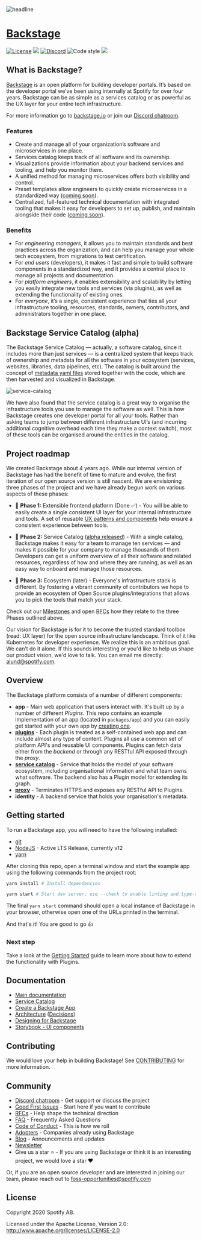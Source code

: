 ![headline](docs/headline.png)

# [Backstage](https://backstage.io)

[![License](https://img.shields.io/badge/License-Apache%202.0-blue.svg)](https://opensource.org/licenses/Apache-2.0)
![](https://github.com/spotify/backstage/workflows/Frontend%20CI/badge.svg)
[![Discord](https://img.shields.io/discord/687207715902193673)](https://discord.gg/EBHEGzX)
![Code style](https://img.shields.io/badge/code_style-prettier-ff69b4.svg)
[![](https://img.shields.io/npm/v/@backstage/core?label=Version)](https://github.com/spotify/backstage/releases)

## What is Backstage?

[Backstage](https://backstage.io/) is an open platform for building developer portals. It’s based on the developer portal we’ve been using internally at Spotify for over four years. Backstage can be as simple as a services catalog or as powerful as the UX layer for your entire tech infrastructure.

For more information go to [backstage.io](https://backstage.io) or join our [Discord chatroom](https://discord.gg/EBHEGzX).

### Features

- Create and manage all of your organization’s software and microservices in one place.
- Services catalog keeps track of all software and its ownership.
- Visualizations provide information about your backend services and tooling, and help you monitor them.
- A unified method for managing microservices offers both visibility and control.
- Preset templates allow engineers to quickly create microservices in a standardized way ([coming soon](https://github.com/spotify/backstage/milestone/11)).
- Centralized, full-featured technical documentation with integrated tooling that makes it easy for developers to set up, publish, and maintain alongside their code ([coming soon](https://github.com/spotify/backstage/milestone/15)).

### Benefits

- For _engineering managers_, it allows you to maintain standards and best practices across the organization, and can help you manage your whole tech ecosystem, from migrations to test certification.
- For _end users_ (developers), it makes it fast and simple to build software components in a standardized way, and it provides a central place to manage all projects and documentation.
- For _platform engineers_, it enables extensibility and scalability by letting you easily integrate new tools and services (via plugins), as well as extending the functionality of existing ones.
- For _everyone_, it’s a single, consistent experience that ties all your infrastructure tooling, resources, standards, owners, contributors, and administrators together in one place.

## Backstage Service Catalog (alpha)

The Backstage Service Catalog — actually, a software catalog, since it includes more than just services — is a centralized system that keeps track of ownership and metadata for all the software in your ecosystem (services, websites, libraries, data pipelines, etc). The catalog is built around the concept of [metadata yaml files](https://github.com/spotify/backstage/blob/master/docs/architecture-decisions/adr002-default-catalog-file-format.md#format) stored together with the code, which are then harvested and visualized in Backstage.

![service-catalog](https://backstage.io/blog/assets/6/header.png)

We have also found that the service catalog is a great way to organise the infrastructure tools you use to manage the software as well. This is how Backstage creates one developer portal for all your tools. Rather than asking teams to jump between different infrastructure UI’s (and incurring additional cognitive overhead each time they make a context switch), most of these tools can be organised around the entities in the catalog.

## Project roadmap

We created Backstage about 4 years ago. While our internal version of Backstage has had the benefit of time to mature and evolve, the first iteration of our open source version is still nascent. We are envisioning three phases of the project and we have already begun work on various aspects of these phases:

- 🐣 **Phase 1:** Extensible frontend platform (Done ✅) - You will be able to easily create a single consistent UI layer for your internal infrastructure and tools. A set of reusable [UX patterns and components](http://storybook.backstage.io) help ensure a consistent experience between tools.

- 🐢 **Phase 2:** Service Catalog ([alpha released](https://backstage.io/blog/2020/06/22/backstage-service-catalog-alpha)) - With a single catalog, Backstage makes it easy for a team to manage ten services — and makes it possible for your company to manage thousands of them. Developers can get a uniform overview of all their software and related resources, regardless of how and where they are running, as well as an easy way to onboard and manage those resources.

- 🐇 **Phase 3:** Ecosystem (later) - Everyone's infrastructure stack is different. By fostering a vibrant community of contributors we hope to provide an ecosystem of Open Source plugins/integrations that allows you to pick the tools that match your stack.

Check out our [Milestones](https://github.com/spotify/backstage/milestones) and open [RFCs](https://github.com/spotify/backstage/labels/rfc) how they relate to the three Phases outlined above.

Our vision for Backstage is for it to become the trusted standard toolbox (read: UX layer) for the open source infrastructure landscape. Think of it like Kubernetes for developer experience. We realize this is an ambitious goal. We can’t do it alone. If this sounds interesting or you'd like to help us shape our product vision, we'd love to talk. You can email me directly: [alund@spotify.com](mailto:alund@spotify.com).

## Overview

The Backstage platform consists of a number of different components:

- **app** - Main web application that users interact with. It's built up by a number of different _Plugins_. This repo contains an example implementation of an app (located in `packages/app`) and you can easily get started with your own app by [creating one](docs/create-an-app.md).
- [**plugins**](https://github.com/spotify/backstage/tree/master/plugins) - Each plugin is treated as a self-contained web app and can include almost any type of content. Plugins all use a common set of platform API's and reusable UI components. Plugins can fetch data either from the _backend_ or through any RESTful API exposed through the _proxy_.
- [**service catalog**](https://github.com/spotify/backstage/tree/master/packages/backend) - Service that holds the model of your software ecosystem, including organisational information and what team owns what software. The backend also has a Plugin model for extending its graph.
- [**proxy**](https://github.com/spotify/backstage/tree/master/plugins/proxy-backend) - Terminates HTTPS and exposes any RESTful API to Plugins.
- **identity** - A backend service that holds your organisation's metadata.

## Getting started

To run a Backstage app, you will need to have the following installed:

- [git](https://git-scm.com/book/en/v2/Getting-Started-Installing-Git)
- [NodeJS](https://nodejs.org/en/download/) - Active LTS Release, currently v12
- [yarn](https://classic.yarnpkg.com/en/docs/install)

After cloning this repo, open a terminal window and start the example app using the following commands from the project root:

```bash
yarn install # Install dependencies

yarn start # Start dev server, use --check to enable linting and type-checks
```

The final `yarn start` command should open a local instance of Backstage in your browser, otherwise open one of the URLs printed in the terminal.

And that's it! You are good to go 👍

### Next step

Take a look at the [Getting Started](docs/getting-started/index.md) guide to learn more about how to extend the functionality with Plugins.

## Documentation

- [Main documentation](docs/README.md)
- [Service Catalog](docs/features/software-catalog/index.md)
- [Create a Backstage App](docs/getting-started/create-an-app.md)
- [Architecture](docs/overview/architecture-terminology.md) ([Decisions](docs/architecture-decisions/index.md))
- [Designing for Backstage](docs/dls/design.md)
- [Storybook - UI components](http://storybook.backstage.io)

## Contributing

We would love your help in building Backstage! See [CONTRIBUTING](CONTRIBUTING.md) for more information.

## Community

- [Discord chatroom](https://discord.gg/MUpMjP2) - Get support or discuss the project
- [Good First Issues](https://github.com/spotify/backstage/contribute) - Start here if you want to contribute
- [RFCs](https://github.com/spotify/backstage/labels/rfc) - Help shape the technical direction
- [FAQ](docs/FAQ.md) - Frequently Asked Questions
- [Code of Conduct](CODE_OF_CONDUCT.md) - This is how we roll
- [Adopters](ADOPTERS.md) - Companies already using Backstage
- [Blog](https://backstage.io/blog/) - Announcements and updates
- [Newsletter](https://mailchi.mp/spotify/backstage-community)
- Give us a star ⭐️ - If you are using Backstage or think it is an interesting project, we would love a star ❤️

Or, if you are an open source developer and are interested in joining our team, please reach out to [foss-opportunities@spotify.com ](mailto:foss-opportunities@spotify.com)

## License

Copyright 2020 Spotify AB.

Licensed under the Apache License, Version 2.0: http://www.apache.org/licenses/LICENSE-2.0
